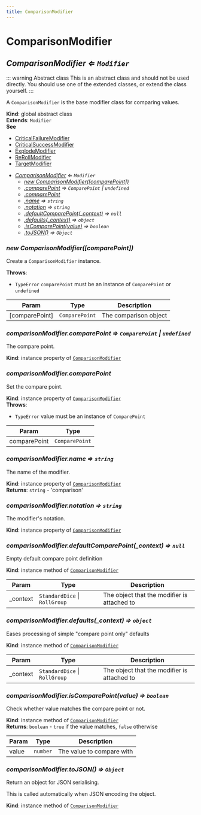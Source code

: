 ```yaml
---
title: ComparisonModifier
---
```


# ComparisonModifier

<a name="ComparisonModifier"></a>

## *ComparisonModifier ⇐ <code>Modifier</code>*
::: warning Abstract class
This is an abstract class and should not be used directly.
You should use one of the extended classes, or extend the class yourself.
:::

A `ComparisonModifier` is the base modifier class for comparing values.

**Kind**: global abstract class  
**Extends**: <code>Modifier</code>  
**See**

- [CriticalFailureModifier](CriticalFailureModifier)
- [CriticalSuccessModifier](CriticalSuccessModifier)
- [ExplodeModifier](ExplodeModifier)
- [ReRollModifier](ReRollModifier)
- [TargetModifier](TargetModifier)


* *[ComparisonModifier](#ComparisonModifier) ⇐ <code>Modifier</code>*
    * *[new ComparisonModifier([comparePoint])](#new_ComparisonModifier_new)*
    * *[.comparePoint](#ComparisonModifier+comparePoint) ⇒ <code>ComparePoint</code> \| <code>undefined</code>*
    * *[.comparePoint](#ComparisonModifier+comparePoint)*
    * *[.name](#ComparisonModifier+name) ⇒ <code>string</code>*
    * *[.notation](#ComparisonModifier+notation) ⇒ <code>string</code>*
    * *[.defaultComparePoint(_context)](#ComparisonModifier+defaultComparePoint) ⇒ <code>null</code>*
    * *[.defaults(_context)](#ComparisonModifier+defaults) ⇒ <code>object</code>*
    * *[.isComparePoint(value)](#ComparisonModifier+isComparePoint) ⇒ <code>boolean</code>*
    * *[.toJSON()](#ComparisonModifier+toJSON) ⇒ <code>Object</code>*

<a name="new_ComparisonModifier_new"></a>

### *new ComparisonModifier([comparePoint])*
Create a `ComparisonModifier` instance.

**Throws**:

- <code>TypeError</code> `comparePoint` must be an instance of `ComparePoint` or `undefined`


| Param | Type | Description |
| --- | --- | --- |
| [comparePoint] | <code>ComparePoint</code> | The comparison object |

<a name="ComparisonModifier+comparePoint"></a>

### *comparisonModifier.comparePoint ⇒ <code>ComparePoint</code> \| <code>undefined</code>*
The compare point.

**Kind**: instance property of [<code>ComparisonModifier</code>](#ComparisonModifier)  
<a name="ComparisonModifier+comparePoint"></a>

### *comparisonModifier.comparePoint*
Set the compare point.

**Kind**: instance property of [<code>ComparisonModifier</code>](#ComparisonModifier)  
**Throws**:

- <code>TypeError</code> value must be an instance of `ComparePoint`


| Param | Type |
| --- | --- |
| comparePoint | <code>ComparePoint</code> | 

<a name="ComparisonModifier+name"></a>

### *comparisonModifier.name ⇒ <code>string</code>*
The name of the modifier.

**Kind**: instance property of [<code>ComparisonModifier</code>](#ComparisonModifier)  
**Returns**: <code>string</code> - 'comparison'  
<a name="ComparisonModifier+notation"></a>

### *comparisonModifier.notation ⇒ <code>string</code>*
The modifier's notation.

**Kind**: instance property of [<code>ComparisonModifier</code>](#ComparisonModifier)  
<a name="ComparisonModifier+defaultComparePoint"></a>

### *comparisonModifier.defaultComparePoint(_context) ⇒ <code>null</code>*
Empty default compare point definition

**Kind**: instance method of [<code>ComparisonModifier</code>](#ComparisonModifier)  

| Param | Type | Description |
| --- | --- | --- |
| _context | <code>StandardDice</code> \| <code>RollGroup</code> | The object that the modifier is attached to |

<a name="ComparisonModifier+defaults"></a>

### *comparisonModifier.defaults(_context) ⇒ <code>object</code>*
Eases processing of simple "compare point only" defaults

**Kind**: instance method of [<code>ComparisonModifier</code>](#ComparisonModifier)  

| Param | Type | Description |
| --- | --- | --- |
| _context | <code>StandardDice</code> \| <code>RollGroup</code> | The object that the modifier is attached to |

<a name="ComparisonModifier+isComparePoint"></a>

### *comparisonModifier.isComparePoint(value) ⇒ <code>boolean</code>*
Check whether value matches the compare point or not.

**Kind**: instance method of [<code>ComparisonModifier</code>](#ComparisonModifier)  
**Returns**: <code>boolean</code> - `true` if the value matches, `false` otherwise  

| Param | Type | Description |
| --- | --- | --- |
| value | <code>number</code> | The value to compare with |

<a name="ComparisonModifier+toJSON"></a>

### *comparisonModifier.toJSON() ⇒ <code>Object</code>*
Return an object for JSON serialising.

This is called automatically when JSON encoding the object.

**Kind**: instance method of [<code>ComparisonModifier</code>](#ComparisonModifier)  
